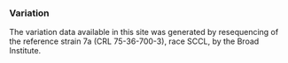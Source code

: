 ### Variation

The variation data available in this site was generated by resequencing
of the reference strain 7a (CRL 75-36-700-3), race SCCL, by the Broad
Institute.
